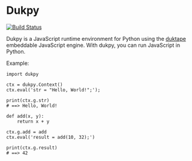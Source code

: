 # Dukpy

[![Build Status](https://travis-ci.org/akheron/dukpy.svg?branch=master)](https://travis-ci.org/akheron/dukpy)

Dukpy is a JavaScript runtime environment for Python using the
[duktape](http://duktape.org/) embeddable JavaScript engine. With
dukpy, you can run JavaScript in Python.

Example:

    import dukpy

    ctx = dukpy.Context()
    ctx.eval('str = "Hello, World!";');

    print(ctx.g.str)
    # ==> Hello, World!

    def add(x, y):
        return x + y

    ctx.g.add = add
    ctx.eval('result = add(10, 32);')

    print(ctx.g.result)
    # ==> 42

